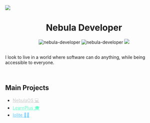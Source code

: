 <img src="Profile.gif">


<h1 align="center">Nebula Developer</h1>

<div align="center">
    <img src="https://komarev.com/ghpvc/?username=nebula-developer&color=green" alt="nebula-developer" />
    <img src="https://img.shields.io/github/repo-size/nebula-developer/nebula-developer?label=Repo%20Size&style=flat-square" alt="nebula-developer" />
    <img src="https://img.shields.io/badge/Top%20Language-C%23-green" />
</div>

<br />

I look to live in a world where software can do anything, while being accessible to everyone.

<br />


## Main Projects

<ul>
<li>
    <a style="color: rgb(200, 200, 200)" href="https://github.com/nebula-developer/nebulaos">NebulaOS 💻</a>
</li>

<li>
    <a style="color: rgb(100, 255, 200)" href="https://github.com/nebula-developer/learnplus">LearnPlus 🎓</a>
</li>

<li>
    <a style="color: rgb(100, 200, 255)" href="https://github.com/nebula-developer/iolite">Iolite 🧑‍💻</a>
</li>
</ul>

<!---
(Nebula-Developer/Nebula-Developer README.md)
--->

<!--

Emojis:
Person on Computer: 🧑‍💻
Education: 🎓
Computer: 💻
Web: 🌐
Invisible Character: ' '

-->
